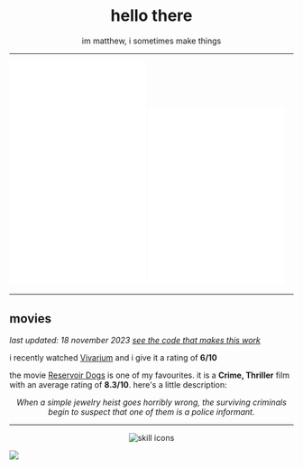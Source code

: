 <div align="center">

  # hello there
  
  im matthew, i sometimes make things

</div>

---

<img width="48%" src="https://raw.githubusercontent.com/matievisthekat/matievisthekat/master/overall-metrics.svg" alt="Overall Metrics" /> <img width="48%" src="https://raw.githubusercontent.com/matievisthekat/matievisthekat/master/recent-metrics.svg" alt="Recent Metrics" />

---

## movies
*last updated: <!--common.timestamp:start-->18 november 2023<!--common.timestamp:end-->
[see the code that makes this work](https://github.com/matievisthekat/matievisthekat/tree/master/movies)*

i recently watched <!--recent.link:start text="recent.title"-->[Vivarium](https://imdb.com/title/tt8368406/ 'imdb page')<!--recent.link:end--> and i give it a rating of **<!--recent.rating:start-->6<!--recent.rating:end-->/10**

the movie <!--favourite.link:start text="favourite.title"-->[Reservoir Dogs](https://imdb.com/title/tt0105236/?ref_=ttls_li_i 'imdb page')<!--favourite.link:end--> is one of my favourites. it is a **<!--favourite.genre:start-->Crime, Thriller<!--favourite.genre:end-->** film with an average rating of **<!--favourite.avgRating:start-->8.3<!--favourite.avgRating:end-->/10**. here's a little description:

<div align="center">

  *<!--favourite.desc:start-->When a simple jewelry heist goes horribly wrong, the surviving criminals begin to suspect that one of them is a police informant.<!--favourite.desc:end-->*
  
</div>

---

<div align="center">
     <img src="https://skillicons.dev/icons?perline=10&i=cloudflare,netlify,heroku,figma,electron,sass,emotion,css,html,dart,flutter,deno,express,svelte,react,nextjs,ts,js,nodejs,ruby,rails,rust,linux,git,vim,vscode,nginx,mongodb,mysql,postgres" alt="skill icons" />
</div>

![](https://hit.yhype.me/github/profile?user_id=45036977)
